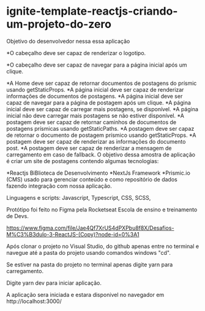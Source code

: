 # ignite-template-reactjs-criando-um-projeto-do-zero

Objetivo do desenvolvedor nessa essa aplicação

*O cabeçalho deve ser capaz de renderizar o logotipo.<p>
*O cabeçalho deve ser capaz de navegar para a página inicial após um clique.<p>
*A Home deve ser capaz de retornar documentos de postagens do prísmic usando getStaticProps.
*A página inicial deve ser capaz de renderizar informações de documentos de postagens.
*A página inicial deve ser capaz de navegar para a página de postagem após um clique.
*A página inicial deve ser capaz de carregar mais postagens, se disponível.
*A página inicial não deve carregar mais postagens se não estiver disponível.
*A postagem deve ser capaz de retornar caminhos de documentos de postagens prísmicas usando getStaticPaths.
*A postagem deve ser capaz de retornar o documento de postagem prísmico usando getStaticProps.
*A postagem deve ser capaz de renderizar as informações do documento post.
*A postagem deve ser capaz de renderizar a mensagem de carregamento em caso de fallback.
O objetivo dessa amostra de aplicação é criar um site de postagens contendo algumas tecnologias:

*Reactjs BiBlioteca de Desenvolvimento
*NextJs Framework
*Prismic.io (CMS) usado para gerenciar conteúdo e como repositório de dados fazendo integração com nossa aplicação.

Linguagens e scripts: Javascript, Typescript, CSS, SCSS, 

Protótipo foi feito no Figma pela Rocketseat Escola de ensino e treinamento de Devs.

https://www.figma.com/file/Jae4Qf7XrUS4dPXPbu8f8X/Desafios-M%C3%B3dulo-3-ReactJS-(Copy)?node-id=0%3A1

Após clonar o projeto no Visual Studio, do github apenas entre no terminal e navegue até a pasta do projeto usando comandos windows "cd".

Se estiver na pasta do projeto no terminal apenas digite yarn para carregamento.

Digite  yarn dev  para iniciar aplicação. 

A aplicação sera iniciada e estara disponivel no navegador em http://localhost:3000/

